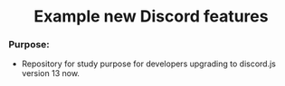 <h1 align="center">Example new Discord features</h1>

### Purpose:

- Repository for study purpose for developers upgrading to discord.js version 13 now.
